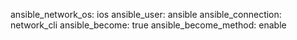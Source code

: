 ansible_network_os: ios
ansible_user: ansible
ansible_connection: network_cli
ansible_become: true
ansible_become_method: enable
